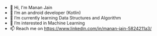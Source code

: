 

- 👋 Hi, I'm Manan Jain
- 🔭 I’m an android developer (Kotlin)
- 🌱 I’m currently learning Data Structures and Algorithm
- 👯 I’m interested in Machine Learning
- 📫 Reach me on https://www.linkedin.com/in/manan-jain-5824211a3/

<!--
**manan-jain/manan-jain** is a ✨ _special_ ✨ repository because its `README.md` (this file) appears on your GitHub profile. -->
